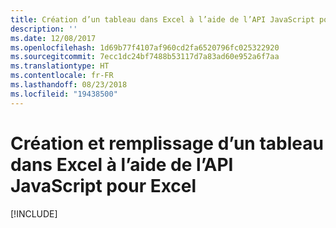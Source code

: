 ```yaml
---
title: Création d’un tableau dans Excel à l’aide de l’API JavaScript pour Excel
description: ''
ms.date: 12/08/2017
ms.openlocfilehash: 1d69b77f4107af960cd2fa6520796fc025322920
ms.sourcegitcommit: 7ecc1dc24bf7488b53117d7a83ad60e952a6f7aa
ms.translationtype: HT
ms.contentlocale: fr-FR
ms.lasthandoff: 08/23/2018
ms.locfileid: "19438500"
---
```

# <a name="create-and-populate-a-table-in-excel-using-the-excel-javascript-api"></a>Création et remplissage d’un tableau dans Excel à l’aide de l’API JavaScript pour Excel

[!INCLUDE[](../includes/excel-tutorial-create-table.md)]